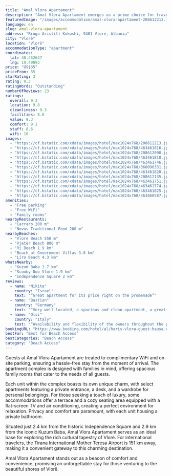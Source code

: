 ```yaml
---
title: "Amal Vlora Apartament"
description: "Amal Vlora Apartament emerges as a prime choice for travelers seeking comfort and convenience in the heart of Vlorë."
featuredImage: "/images/accommodation/amal-vlora-apartament-208612213.jpg"
language: en
slug: amal-vlora-apartament
address: "Rruga Aristill Kokoshi, 9401 Vlorë, Albania"
city: "Vlorë"
location: "Vlorë"
accommodationType: "apartment"
coordinates:
  lat: 40.452647
  lng: 19.49093
price: "US$35"
priceFrom: 35
starRating: 3
rating: 9.3
ratingWords: "Outstanding"
numberOfReviews: 23
ratings:
  overall: 9.3
  location: 9.8
  cleanliness: 9.3
  facilities: 8.8
  value: 9.3
  comfort: 9.1
  staff: 8.6
  wifi: 10
images:
  - "https://cf.bstatic.com/xdata/images/hotel/max1024x768/208612213.jpg?k=ab1a32bb38ff3e31f3ad20820ccad4cdf7cf4b369c57f0e130df56dd4915486b&o=&hp=1"
  - "https://cf.bstatic.com/xdata/images/hotel/max1024x768/463461816.jpg?k=d57f0b01c58fc687b9db1a1263ce401e2d6699a13b16956098d8660bd2c372d7&o=&hp=1"
  - "https://cf.bstatic.com/xdata/images/hotel/max1024x768/208612090.jpg?k=b00b61433ada0ea456583502ce410e00b464e565e102854da03d1d5981ac9e93&o=&hp=1"
  - "https://cf.bstatic.com/xdata/images/hotel/max1024x768/463461810.jpg?k=137d5e4b6d766128641c2e26b192ae3aa23415e5b5e97f96429d4bfd05661cb1&o=&hp=1"
  - "https://cf.bstatic.com/xdata/images/hotel/max1024x768/463461746.jpg?k=149b1e0fcbb8e5c255d59452de34f322794a473490982695e2a4a19fbea96403&o=&hp=1"
  - "https://cf.bstatic.com/xdata/images/hotel/max1024x768/368090331.jpg?k=0adaaee1acf42a367b2fd58ddb9095b578376a18f0cf65b60a9f77f794a71daf&o=&hp=1"
  - "https://cf.bstatic.com/xdata/images/hotel/max1024x768/463461820.jpg?k=c16a90039833ab3e8b80e60f5175da82559f3ad9256c80f87b26b350886e9b0e&o=&hp=1"
  - "https://cf.bstatic.com/xdata/images/hotel/max1024x768/208612135.jpg?k=1d64337a904bf7af2edae8286f49d655767551b437b4db4c3d748c06fe2a4766&o=&hp=1"
  - "https://cf.bstatic.com/xdata/images/hotel/max1024x768/463461751.jpg?k=6068a0d2de6f7c54c825630829c075485443823aa214be16b02eea4af908d0b9&o=&hp=1"
  - "https://cf.bstatic.com/xdata/images/hotel/max1024x768/463461774.jpg?k=82de52f53da29124c3725358e90f65ff4f1c0b56e2b4b5a5a14602e39629cdcd&o=&hp=1"
  - "https://cf.bstatic.com/xdata/images/hotel/max1024x768/463461825.jpg?k=fa4264a1454d5dcf1de8512a8a3fdeea23efbacd780a2cd16b7c672029a4faae&o=&hp=1"
  - "https://cf.bstatic.com/xdata/images/hotel/max1024x768/463460587.jpg?k=0b5a1765d3a2f135d7113bcb2066d1e5f6c71aafdfcc43bf8d737d8fac803d71&o=&hp=1"
amenities:
  - "Free parking"
  - "Free WiFi"
  - "Family rooms"
nearbyRestaurants:
  - "Carraro 200 m"
  - "Novus Traditional Food 200 m"
nearbyBeaches:
  - "Vlore Beach 550 m"
  - "Vjetër Beach 800 m"
  - "Ri Beach 1.9 km"
  - "Beach at Government Villas 3.6 km"
  - "Liro Beach 4.3 km"
whatsNearby:
  - "Kuzum Baba 1.7 km"
  - "Scooby Doo Vlore 1.9 km"
  - "Independence Square 2 km"
reviews:
  - name: "Nikita"
    country: "Israel"
    text: "“Great apartment for its price right on the promenade”"
  - name: "Bastian"
    country: "Germany"
    text: "“Very well located, a spacious and clean apartment, a great balcony, even with a little sea view :) The location is perfect, just behind the promenade and yet quiet, a delicious bakery within sight. The communication with the hosts was...”"
  - name: "Olsi"
    country: "Italy"
    text: "“Availability and flexibility of the owners throughout the period.”"
bookingURL: "https://www.booking.com/hotel/al/haris-vlora-guest-hause.en-gb.html?aid=8035640"
bestFor: "Best for Beach Access"
bestCategories: "Beach Access"
category: "Beach Access"
---
```


Guests at Amal Vlora Apartament are treated to complimentary WiFi and on-site parking, ensuring a hassle-free stay from the moment of arrival. The apartment complex is designed with families in mind, offering spacious family rooms that cater to the needs of all guests.

Each unit within the complex boasts its own unique charm, with select apartments featuring a private entrance, a desk, and a wardrobe for personal belongings. For those seeking a touch of luxury, some accommodations offer a terrace and a cozy seating area equipped with a flat-screen TV and air conditioning, creating a perfect environment for relaxation. Privacy and comfort are paramount, with each unit housing a private bathroom.

Situated just 2.4 km from the historic Independence Square and 2.9 km from the iconic Kuzum Baba, Amal Vlora Apartament serves as an ideal base for exploring the rich cultural tapestry of Vlorë. For international travelers, the Tirana International Mother Teresa Airport is 151 km away, making it a convenient gateway to this charming destination.

Amal Vlora Apartament stands out as a beacon of comfort and convenience, promising an unforgettable stay for those venturing to the beautiful shores of Vlorë.